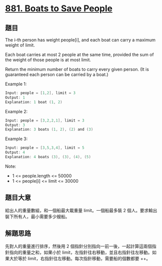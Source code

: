 # [881. Boats to Save People](https://leetcode.com/problems/boats-to-save-people/)

## 題目

The i-th person has weight people[i], and each boat can carry a maximum weight of limit.

Each boat carries at most 2 people at the same time, provided the sum of the weight of those people is at most limit.

Return the minimum number of boats to carry every given person.  (It is guaranteed each person can be carried by a boat.)


Example 1:

```c
Input: people = [1,2], limit = 3
Output: 1
Explanation: 1 boat (1, 2)
```


Example 2:

```c
Input: people = [3,2,2,1], limit = 3
Output: 3
Explanation: 3 boats (1, 2), (2) and (3)
```


Example 3:

```c
Input: people = [3,5,3,4], limit = 5
Output: 4
Explanation: 4 boats (3), (3), (4), (5)
```

Note:

- 1 <= people.length <= 50000
- 1 <= people[i] <= limit <= 30000


## 題目大意

給出人的重量數組，和一個船最大載重量 limit。一個船最多裝 2 個人。要求輸出裝下所有人，最小需要多少艘船。

## 解題思路

先對人的重量進行排序，然後用 2 個指針分別指向一前一後，一起計算這兩個指針指向的重量之和，如果小於 limit，左指針往右移動，並且右指針往左移動。如果大於等於 limit，右指針往左移動。每次指針移動，需要船的個數都要 ++。


